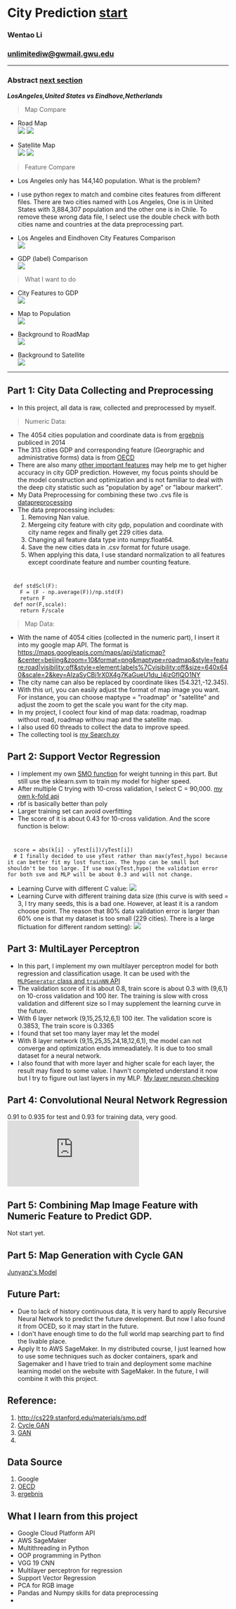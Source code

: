 # City Prediction [start](#0)
### Wentao Li
### unlimitediw@gwmail.gwu.edu

**************
<a name = "0"></a>
### Abstract [next section](#1)
***LosAngeles,United States vs Eindhove,Netherlands***
> Map Compare  

* Road Map  
![](https://github.com/unlimitediw/CitiesPrediction/blob/master/ReportImages/LosAngelesRoadMap.png)  ![](https://github.com/unlimitediw/CitiesPrediction/blob/master/ReportImages/EindhovenRoadMap.png)

* Satellite Map   
![](https://github.com/unlimitediw/CitiesPrediction/blob/master/ReportImages/LosAngelesSatellite.png)  ![](https://github.com/unlimitediw/CitiesPrediction/blob/master/ReportImages/EindhovenSatellite.png) 

> Feature Compare
* Los Angeles only has 144,140 population. What is the problem?
- I use python regex to match and combine cites features from different files. There are two cities named with Los Angeles, One is in United States with 3,884,307 population and the other one is in Chile. To remove these wrong data file, I select use the double check with both cities name and countries at the data preprocessing part.

* Los Angeles and Eindhoven City Features Comparison  
![](https://github.com/unlimitediw/CitiesPrediction/blob/master/ReportImages/LosEnCityFeatures.png)

* GDP (label) Comparison   
![](https://github.com/unlimitediw/CitiesPrediction/blob/master/ReportImages/LosEnGDP.png)

> What I want to do

* City Features to GDP  
![](https://github.com/unlimitediw/CitiesPrediction/blob/master/ReportImages/FeaturesToGDP.png)

* Map to Population  
![](https://github.com/unlimitediw/CitiesPrediction/blob/master/ReportImages/MapToPopulation.png)

* Background to RoadMap  
![](https://github.com/unlimitediw/CitiesPrediction/blob/master/ReportImages/BackToMap.png)

* Background to Satellite  
![](https://github.com/unlimitediw/CitiesPrediction/blob/master/ReportImages/BackToSatellite.png)

*****************************
## Part 1: City Data Collecting and Preprocessing
* In this project, all data is raw, collected and preprocessed by myself. 
> Numeric Data:
* The 4054 cities population and coordinate data is from [ergebnis](https://fingolas.carto.com/tables/ergebnis/public) publiced in 2014
* The 313 cities GDP and corresponding feature (Georgraphic and administrative forms) data is from [OECD](https://stats.oecd.org/Index.aspx?QueryId=51329#) 
* There are also many [other important features](https://github.com/unlimitediw/MLFinalProject/blob/master/DataRef.md) may help me to get higher accuracy in city GDP prediction. However, my focus points should be the model construction and optimization and is not familiar to deal with the deep city statistic such as "population by age" or "labour markert".
* My Data Preprocessing for combining these two .cvs file is [datapreprocessing](https://github.com/unlimitediw/DataSearch-Preprocessing/blob/master/DataPreprocessing.py)
* The data preprocessing includes:
  1. Removing Nan value.
  2. Mergeing city feature with city gdp, population and coordinate with city name regex and finally get 229 cities data.
  3. Changing all feature data type into numpy.float64.
  4. Save the new cities data in .csv format for future usage.
  5. When applying this data, I use standard normalization to all features except coordinate feature and number counting feature.
#
      def stdScl(F):
        F = (F - np.average(F))/np.std(F)
        return F
      def nor(F,scale):
        return F/scale
        
> Map Data:
* With the name of 4054 cities (collected in the numeric part), I insert it into my google map API. The format is https://maps.googleapis.com/maps/api/staticmap?&center=beijing&zoom=10&format=png&maptype=roadmap&style=feature:road|visibility:off&style=element:labels%7Cvisibility:off&size=640x640&scale=2&key=AIzaSyCBj1rX0X4g7KaGueU1du_l4jzGfIQO1NY
* The city name can also be replaced by coordinate likes (54.321,-12.345).
* With this url, you can easily adjust the format of map image you want. For instance, you can choose maptype = "roadmap" or "satellite" and adjust the zoom to get the scale you want for the city map.
* In my project, I coolect four kind of map data: roadmap, roadmap without road, roadmap withou map and the satellite map.
* I also used 60 threads to collect the data to improve speed.
* The collecting tool is [my Search.py](https://github.com/unlimitediw/DataSearch-Preprocessing/blob/master/Search.py)
## Part 2: Support Vector Regression
* I implement my own [SMO function](https://github.com/unlimitediw/MLGWU/blob/master/ML/CS6364_HW3_SVM_Handwork.py) for weight tunning in this part. But still use the sklearn.svm to train my model for higher speed.
* After multiple C trying with 10-cross validation, I select C = 90,000. [my own k-fold api]()
* rbf is basically better than poly
* Larger training set can avoid overfitting
* The score of it is about 0.43 for 10-cross validation. And the score function is below:
#
      score = abs(k[i] - yTest[i])/yTest[i])
      # I finally decided to use yTest rather than max(yTest,hypo) because it can better fit my lost function. The hypo can be small but shouldn't be too large. If use max(yTest,hypo) the validation error for both svm and MLP will be about 0.3 and will not change.
* Learning Curve with different C value:
![](https://github.com/unlimitediw/CitiesPrediction/blob/master/ReportImages/SVMLcurveCValue.png)
* Learning Curve with different training data size (this curve is with seed = 3, I try many seeds, this is a bad one. However, at least it is a random choose point. The reason that 80% data validation error is larger than 60% one is that my dataset is too small (229 cities). There is a large flictuation for different random setting):
![](https://github.com/unlimitediw/CitiesPrediction/blob/master/ReportImages/SVMLcurveSize.png)



## Part 3: MultiLayer Perceptron
* In this part, I implement my own multilayer perceptron model for both regression and classification usage. It can be used with the [```MLPGenerator``` class and ```trainNN``` API](https://github.com/unlimitediw/CitiesPrediction/blob/master/MLPGenerator.py)
* The validation score of it is about 0.8, train score is about 0.3 with (9,6,1) on 10-cross validation and 100 iter. The training is slow with cross validation and different size so I may supplement the learning curve in the future.
* With 6 layer network (9,15,25,12,6,1) 100 iter. The validation score is 0.3853, The train score is 0.3365
* I found that set too many layer may let the model 
* With 8 layer network (9,15,25,35,24,18,12,6,1), the model can not converge and optimization ends immeadiately. It is due to too small dataset for a neural network.
* I also found that with more layer and higher scale for each layer, the result may fixed to some value. I havn't completed understand it now but I try to figure out last layers in my MLP. [My layer neuron checking](https://github.com/unlimitediw/CitiesPrediction/blob/master/CheckNN.py)


## Part 4: Convolutional Neural Network Regression
0.91 to 0.935 for test and 0.93 for training data, very good.
![CNNCoding part](https://github.com/unlimitediw/CitiesPrediction/blob/master/mapToGDP.py)

## Part 5: Combining Map Image Feature with Numeric Feature to Predict GDP.
Not start yet.

## Part 5: Map Generation with Cycle GAN
[Junyanz's Model](https://github.com/junyanz/pytorch-CycleGAN-and-pix2pix)

## Future Part:
* Due to lack of history continuous data, It is very hard to apply Recursive Neural Network to predict the future development. But now I also found it from OCED, so it may start in the future.
* I don't have enough time to do the full world map searching part to find the livable place.
* Apply It to AWS SageMaker. In my distributed course, I just learned how to use some techniques such as docker containers, spark and Sagemaker and I have tried to train and deployment some machine learning model on the website with SageMaker. In the future, I will combine it with this project.

## Reference:
1. http://cs229.stanford.edu/materials/smo.pdf
2. [Cycle GAN](https://arxiv.org/pdf/1703.10593.pdf)
3. [GAN](https://arxiv.org/pdf/1406.2661.pdf)
4. 

## Data Source
1. Google
2. [OECD](https://stats.oecd.org/Index.aspx?QueryId=51329#) 
3. [ergebnis](https://fingolas.carto.com/tables/ergebnis/public)

## What I learn from this project
* Google Cloud Platform API
* AWS SageMaker
* Multithreading in Python
* OOP programming in Python
* VGG 19 CNN
* Multilayer perceptron for regression
* Support Vector Regression
* PCA for RGB image
* Pandas and Numpy skills for data preprocessing
* 
